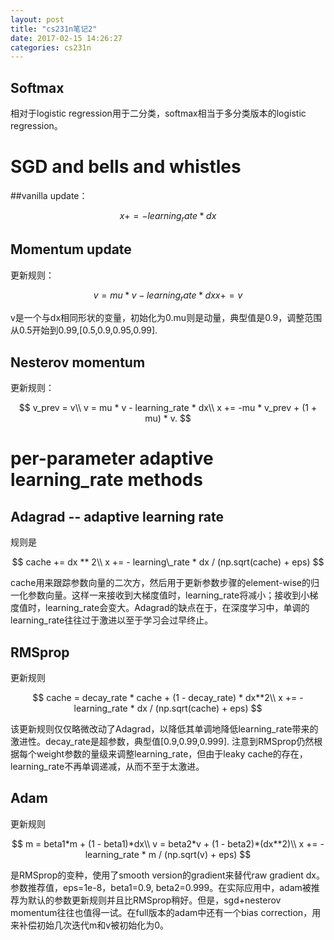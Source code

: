 ```yaml
---
layout: post
title: "cs231n笔记2"
date: 2017-02-15 14:26:27
categories: cs231n
---
```

## Softmax
相对于logistic regression用于二分类，softmax相当于多分类版本的logistic regression。

# SGD and bells and whistles
##vanilla update：

$$
x += -learning_rate * dx
$$

## Momentum update
更新规则：

$$
v = mu * v - learning_rate * dx
x += v
$$

v是一个与dx相同形状的变量，初始化为0.mu则是动量，典型值是0.9，调整范围从0.5开始到0.99,[0.5,0.9,0.95,0.99].

## Nesterov momentum
更新规则：

$$
v_prev = v\\
v = mu * v - learning_rate * dx\\
x += -mu * v_prev + (1 + mu) * v.
$$


# per-parameter adaptive learning_rate methods
## Adagrad -- adaptive learning rate
规则是

$$
cache  += dx ** 2\\
x  += - learning\_rate * dx / (np.sqrt(cache) + eps)
$$

cache用来跟踪参数向量的二次方，然后用于更新参数步骤的element-wise的归一化参数向量。这样一来接收到大梯度值时，learning_rate将减小；接收到小梯度值时，learning_rate会变大。Adagrad的缺点在于，在深度学习中，单调的learning_rate往往过于激进以至于学习会过早终止。

## RMSprop
更新规则

$$
cache = decay_rate * cache + (1 - decay_rate) * dx**2\\
x += - learning_rate * dx / (np.sqrt(cache) + eps)
$$

该更新规则仅仅略微改动了Adagrad，以降低其单调地降低learning_rate带来的激进性。decay_rate是超参数，典型值[0.9,0.99,0.999]. 注意到RMSprop仍然根据每个weight参数的量级来调整learning_rate，但由于leaky cache的存在，learning_rate不再单调递减，从而不至于太激进。

## Adam
更新规则

$$
m = beta1*m + (1 - beta1)*dx\\
v = beta2*v + (1 - beta2)*(dx**2)\\
x += - learning_rate * m / (np.sqrt(v) + eps)
$$

是RMSprop的变种，使用了smooth version的gradient来替代raw gradient dx。参数推荐值，eps=1e-8，beta1=0.9, beta2=0.999。在实际应用中，adam被推荐为默认的参数更新规则并且比RMSprop稍好。但是，sgd+nesterov momentum往往也值得一试。在full版本的adam中还有一个bias correction，用来补偿初始几次迭代m和v被初始化为0。